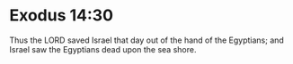 # Exodus 14:30

Thus the LORD saved Israel that day out of the hand of the Egyptians; and Israel saw the Egyptians dead upon the sea shore.